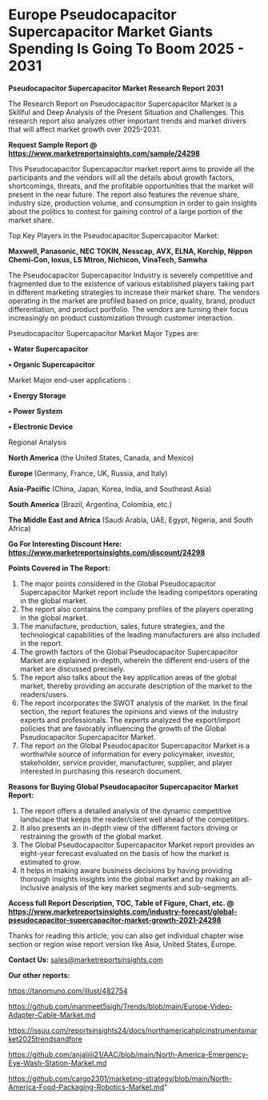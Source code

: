 # Europe Pseudocapacitor Supercapacitor Market Giants Spending Is Going To Boom 2025 - 2031

<strong>Pseudocapacitor Supercapacitor Market Research Report 2031</strong>

The Research Report on Pseudocapacitor Supercapacitor Market is a Skillful and Deep Analysis of the Present Situation and Challenges. This research report also analyzes other important trends and market drivers that will affect market growth over 2025-2031.

<strong>Request Sample Report @ <a href=https://www.marketreportsinsights.com/sample/24298>https://www.marketreportsinsights.com/sample/24298</a></strong>

This Pseudocapacitor Supercapacitor market report aims to provide all the participants and the vendors will all the details about growth factors, shortcomings, threats, and the profitable opportunities that the market will present in the near future. The report also features the revenue share, industry size, production volume, and consumption in order to gain insights about the politics to contest for gaining control of a large portion of the market share.

Top Key Players in the Pseudocapacitor Supercapacitor Market:

<strong>Maxwell, Panasonic, NEC TOKIN, Nesscap, AVX, ELNA, Korchip, Nippon Chemi-Con, Ioxus, LS Mtron, Nichicon, VinaTech, Samwha</strong>

The Pseudocapacitor Supercapacitor Industry is severely competitive and fragmented due to the existence of various established players taking part in different marketing strategies to increase their market share. The vendors operating in the market are profiled based on price, quality, brand, product differentiation, and product portfolio. The vendors are turning their focus increasingly on product customization through customer interaction.

Pseudocapacitor Supercapacitor Market Major Types are:

<strong>• Water Supercapacitor

• Organic Supercapacitor</strong>

Market Major end-user applications :

<strong>• Energy Storage

• Power System

• Electronic Device</strong>

Regional Analysis

</u><strong><b>North America</b></strong> (the United States, Canada, and Mexico)

<strong><b>Europe </b></strong>(Germany, France, UK, Russia, and Italy)

<strong><b>Asia-Pacific</b></strong> (China, Japan, Korea, India, and Southeast Asia)

<strong><b>South America</b></strong> (Brazil, Argentina, Colombia, etc.)

<strong><b>The Middle East and Africa</b></strong> (Saudi Arabia, UAE, Egypt, Nigeria, and South Africa)

<strong>Go For Interesting Discount Here: <a href=https://www.marketreportsinsights.com/discount/24298>https://www.marketreportsinsights.com/discount/24298</a></strong>

<strong>Points Covered in The Report:</strong>
<ol>
  <li>The major points considered in the Global Pseudocapacitor Supercapacitor Market report include the leading competitors operating in the global market.</li>
  <li>The report also contains the company profiles of the players operating in the global market.</li>
  <li>The manufacture, production, sales, future strategies, and the technological capabilities of the leading manufacturers are also included in the report.</li>
  <li>The growth factors of the Global Pseudocapacitor Supercapacitor Market are explained in-depth, wherein the different end-users of the market are discussed precisely.</li>
  <li>The report also talks about the key application areas of the global market, thereby providing an accurate description of the market to the readers/users.</li>
  <li>The report incorporates the SWOT analysis of the market. In the final section, the report features the opinions and views of the industry experts and professionals. The experts analyzed the export/import policies that are favorably influencing the growth of the Global Pseudocapacitor Supercapacitor Market.</li>
  <li>The report on the Global Pseudocapacitor Supercapacitor Market is a worthwhile source of information for every policymaker, investor, stakeholder, service provider, manufacturer, supplier, and player interested in purchasing this research document.</li>
</ol>
<strong>Reasons for Buying Global Pseudocapacitor Supercapacitor Market Report:</strong>

<ol>
  <li>The report offers a detailed analysis of the dynamic competitive landscape that keeps the reader/client well ahead of the competitors.</li>
  <li>It also presents an in-depth view of the different factors driving or restraining the growth of the global market.</li>
  <li>The Global Pseudocapacitor Supercapacitor Market report provides an eight-year forecast evaluated on the basis of how the market is estimated to grow.</li>
  <li>It helps in making aware business decisions by having providing thorough insights insights into the global market and by making an all-inclusive analysis of the key market segments and sub-segments.</li>
</ol>
<strong>Access full Report Description, TOC, Table of Figure, Chart, etc. @ <a href=https://www.marketreportsinsights.com/industry-forecast/global-pseudocapacitor-supercapacitor-market-growth-2021-24298>https://www.marketreportsinsights.com/industry-forecast/global-pseudocapacitor-supercapacitor-market-growth-2021-24298</a></strong>


Thanks for reading this article; you can also get individual chapter wise section or region wise report version like Asia, United States, Europe.

<strong>Contact Us:</strong>
sales@marketreportsinsights.com

<strong>Our other reports:</strong>

<a href=https://tanomuno.com/illust/482754>https://tanomuno.com/illust/482754</a>

<a href=https://github.com/manmeet5sigh/Trends/blob/main/Europe-Video-Adapter-Cable-Market.md>https://github.com/manmeet5sigh/Trends/blob/main/Europe-Video-Adapter-Cable-Market.md</a>

<a href=https://issuu.com/reportsinsights24/docs/northamericahplcinstrumentsmarket2025trendsandfore>https://issuu.com/reportsinsights24/docs/northamericahplcinstrumentsmarket2025trendsandfore</a>

<a href=https://github.com/anjaliiii21/AAC/blob/main/North-America-Emergency-Eye-Wash-Station-Market.md>https://github.com/anjaliiii21/AAC/blob/main/North-America-Emergency-Eye-Wash-Station-Market.md</a>

<a href=https://github.com/cargo2301/marketing-strategy/blob/main/North-America-Food-Packaging-Robotics-Market.md>https://github.com/cargo2301/marketing-strategy/blob/main/North-America-Food-Packaging-Robotics-Market.md</a>"
